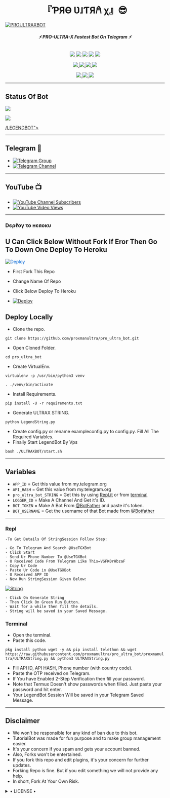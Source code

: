 <h1 align="center">
<b> 『ƤЯѲ Ʋ˩ƬЯ𐀁 χ』😎 </b>
</h1>

[![PROULTRAXBOT](https://te.legra.ph/file/db094387fdd184c00c004.jpg)](https://github.com/proxmanultra/pro_ultra_bot)

<h6 align="center">
  <b>⚡ PRO-ULTRA-X Fastest  Bot On Telegram ⚡</b>
</h6>

<p align="center">
<a href="https://github.com/proxmanultra/pro_ultra_bot" alt="GitHub closed issues"> <img src="https://img.shields.io/github/issues-closed-raw/proxmanultra/pro_ultra_bot?style=flat&logo=github&color=success" /> </a>
<a href="https://github.com/proxmanultra/pro_ultra_bot/graphs/contributors" alt="GitHub contributors"> <img src="https://img.shields.io/github/contributors/proxmanultra/pro_ultra_bot?style=flat&logo=github" /> </a>
<a href="https://github.com/proxmanultra/pro_ultra_bot/network/members" alt="GitHub forks"> <img src="https://img.shields.io/github/forks/proxmanultra/pro_ultra_bot?label=Forks&logo=github" /> </a>
<a href="https://github.com/proxmanultra/pro_ultra_bot" alt="GitHub closed pull requests"> <img src="https://img.shields.io/github/issues-pr-closed-raw/LEGEND-OS/LEGENDBOT?color=success" /> </a>
<a href="https://github.com/proxmanultra/pro_ultra_bot" alt="GitHub issues"> <img src="https://img.shields.io/github/issues-raw/proxmanultra/pro_ultra_bot?style=flat&logo=github&color=yellow" /> </a>
</p>
<p align="center">
<a href="https://www.python.org/" alt="made-with-python"> <img src="https://img.shields.io/badge/Made%20with-Python-1f425f.svg?style=flat&logo=python&color=blue" /> </a>
<a href="https://github.com/proxmanultra/pro_ultra_bot" alt="Docker!"> <img src="https://aleen42.github.io/badges/src/docker.svg" /> </a>
<a href="https://github.com/proxmanultra/pro_ultra_bot" alt="GitHub repo size"> <img src="https://img.shields.io/github/repo-size/proxmanultra/pro_ultra_bot" /> </a>
<a href="https://github.com/proxmanultra/pro_ultra_bot/blob/master/LICENSE" alt="GPLv3 license"> <img src="https://img.shields.io/badge/License-GPLv3-blue.svg" /> </a>
</p>
<p align="center">
<a href="https://t.me/pro_ultra_bot" alt="Telegram!"> <img src="https://aleen42.github.io/badges/src/telegram.svg" /> </a>
<a href="https://github.com/LEGEND-OS/LEGENDBOT/graphs/commit-activity" alt="Maintenance"> <img src="https://img.shields.io/badge/Maintained%3F-yes-green.svg" /> </a>
<a href="https://makeapullrequest.com" alt="PRs Welcome"> <img src="https://img.shields.io/badge/PRs-welcome-brightgreen.svg?style=flat-square" /> </a>
</p>

------
## Status Of Bot 
<p align="left">
    <a href="https://github.com/proxmanultra/pro_ultra_bot/network/members"><img src="https://img.shields.io/github/forks/LEGEND-OS/LEGENDBOT?label=Forks&logoColor=Black&style=social"></a><p align="left"><a href="https://github.com/LEGEND-OS/LEGENDBOT/stargazers"><img src="https://img.shields.io/github/stars/proxmanultra/pro_ultra_bot?logoColor=Blue&style=social"></a><p align="left"><a href="https://github.com/proxmanultra/pro_ultra_bot".

/LEGENDBOT"></a><p align="left"><a href="https://github.com/proxmanultra/pro_ultra_bot?"></a>

------
## Telegram 🏪
- [![Telegram Group](https://img.shields.io/badge/Telegram-Group-brightgreen)](https://t.me/pro_ultra_bot)
- [![Telegram Channel](https://img.shields.io/badge/Telegram-Channel-brightgreen)](https://t.me/pro_ultra_officalbot)

------
## YouTube 📺
- [![YouTube Channel Subscribers](https://img.shields.io/youtube/channel/subscribers/UCvp8PY25PTRhFDZjLv3sVfg?style=social)](https://youtube.com/channel/UCvp8PY25PTRhFDZjLv3sVfg)
- [![YouTube Video Views](https://img.shields.io/youtube/views/9dQgdUJfk_k?label=Tutorial+•+Heroku+•&style=social)](https://youtu.be/9dQgdUJfk_k)

------------
<h3> Dєρℓογ το нєяοκυ </h3>

## U Can Click Below Without Fork If Eror Then Go To Down One Deploy To Heroku

<a href="https://heroku.com/deploy/" rel="nofollow" style="background-color: initial; box-sizing: border-box; color: #0366d6; text-decoration-line: none;"><img alt="Deploy" data-canonical-src="https://www.herokucdn.com/deploy/button.svg" src="https://camo.githubusercontent.com/83b0e95b38892b49184e07ad572c94c8038323fb/68747470733a2f2f7777772e6865726f6b7563646e2e636f6d2f6465706c6f792f627574746f6e2e737667" style="border-style: none; box-sizing: initial; max-width: 100%;" /></a></div>
</a>

- First Fork This Repo

- Change Name Of Repo

- Click Below Deploy To Heroku


- [![Deploy](https://te.legra.ph/file/506dbe95f4fb26f5c36f9.jpg)](https://heroku.com/deploy/)

## Deploy Locally

- Clone the repo. 

`git clone https://github.com/proxmanultra/pro_ultra_bot.git`
- Open Cloned Folder.

`cd pro_ultra_bot`
- Create VirtualEnv.

`virtualenv -p /usr/bin/python3 venv`

`. ./venv/bin/activate`
- Install Requirements.

`pip install -U -r requirements.txt`
- Generate ULTRAX STRING.

`python LegendString.py`
- Create config.py or rename exampleconfig.py to config.py. Fill All The Required Variables.
- Finally Start LegendBot By Vps

`bash ./ULTRAXBOT/start.sh`

---------

## Variables

- `APP_ID`  =  Get this value from my.telegram.org
- `API_HASH`  =  Get this value from my.telegram.org
- `pro_ultra_bot_STRING`  =  Get this by using [Repl.it](#Repl) or from [terminal](#Terminal)
- `LOGGER_ID`  =  Make A Channel And Get it's ID.
- `BOT_TOKEN`  =  Make A Bot From [@BotFather](https://t.me/botfather) and paste it's token.
- `BOT_USERNAME`  =  Get the username of that Bot made from [@Botfather](https://t.me/botfather)

------
### Repl


    -To Get Details Of StringSession Follow Step: 

    - Go To Telegram And Search @UseTGXBot
    - Click Start
    - Send Ur Phone Number To @UseTGXBot
    - U Received Code From Telegram Like This=VGFK0rHbzaF
    - Copy Ur Code
    - Paste Ur Code in @UseTGXBot
    - U Received APP ID
    - Now Run StringSession Given Below:
   

[![String](https://te.legra.ph/file/39df0cd0bd4c550e27186.jpg)](https://replit.com/@KrishnaJaiswal1/LEGENDBOT#main.py) 

    - Click On Generate String
    - Then Click On Green Run Button.
    - Wait for a while then fill the details.
    - String will be saved in your Saved Message.


### Terminal
- Open the terminal.
- Paste this code.

`pkg install python wget -y && pip install telethon && wget https://raw.githubusercontent.com/proxmanultra/pro_ultra_bot/proxmanultra/ULTRAXString.py && python3 ULTRAXString.py`
- Fill API ID, API HASH, Phone number (with country code).
- Paste the OTP received on Telegram.
- If You have Enabled 2-Step Verification then fill your password.
- Note that Termux Doesn't show passwords when filled. Just paste your password and hit enter.
- Your LegendBot Session Will be saved in your Telegram Saved Message.


------
## Disclaimer
- We won't be responsible for any kind of ban due to this bot.
- TutorialBot was made for fun purpose and to make group management easier.
- It's your concern if you spam and gets your account banned.
- Also, Forks won't be entertained.
- If you fork this repo and edit plugins, it's your concern for further updates.
- Forking Repo is fine. But if you edit something we will not provide any help.
- In short, Fork At Your Own Risk.

<details>

  <summary> • LICENSE • </summary>

![](https://www.gnu.org/graphics/gplv3-or-later.png)

proxmanultra

Poject [pro_ultra_bot](https://github.com/proxmanultra/pro_ultra_bot) is free software: you can redistribute it and/or modify

it under the terms of the GNU General Public License as published by

the Free Software Foundation, either version 3 of the License, or

(at your option) any later version.

This program is distributed in the hope that it will be useful,

but WITHOUT ANY WARRANTY; without even the implied warranty of

MERCHANTABILITY or FITNESS FOR A PARTICULAR PURPOSE.  See the

GNU General Public License for more details.

You should have received a copy of the GNU General Public License

along with this program. If not, see <https://www.gnu.org/licenses/>.

</details>

